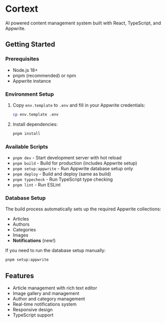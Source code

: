# Cortext

AI powered content management system built with React, TypeScript, and Appwrite.

## Getting Started

### Prerequisites

- Node.js 18+ 
- pnpm (recommended) or npm
- Appwrite instance

### Environment Setup

1. Copy `env.template` to `.env` and fill in your Appwrite credentials:
   ```bash
   cp env.template .env
   ```

2. Install dependencies:
   ```bash
   pnpm install
   ```

### Available Scripts

- `pnpm dev` - Start development server with hot reload
- `pnpm build` - Build for production (includes Appwrite setup)
- `pnpm setup:appwrite` - Run Appwrite database setup only
- `pnpm deploy` - Build and deploy (same as build)
- `pnpm typecheck` - Run TypeScript type checking
- `pnpm lint` - Run ESLint

### Database Setup

The build process automatically sets up the required Appwrite collections:
- Articles
- Authors  
- Categories
- Images
- **Notifications** (new!)

If you need to run the database setup manually:
```bash
pnpm setup:appwrite
```

## Features

- Article management with rich text editor
- Image gallery and management
- Author and category management
- Real-time notifications system
- Responsive design
- TypeScript support
